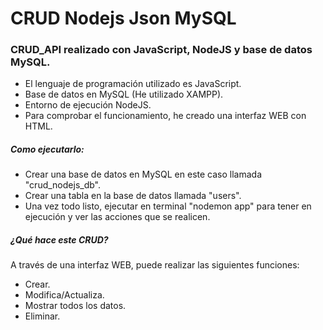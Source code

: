 # CRUD Nodejs Json MySQL

### CRUD_API realizado con JavaScript, NodeJS y base de datos MySQL.

- El lenguaje de programación utilizado es JavaScript.
- Base de datos en MySQL (He utilizado XAMPP).
- Entorno de ejecución NodeJS.
- Para comprobar el funcionamiento, he creado una interfaz WEB con HTML.

##### Como ejecutarlo:

- Crear una base de datos en MySQL en este caso llamada "crud_nodejs_db".
- Crear una tabla en la base de datos llamada "users".
- Una vez todo listo, ejecutar en terminal "nodemon app" para tener en ejecución y ver las acciones que se realicen.

##### ¿Qué hace este CRUD?

A través de una interfaz WEB, puede realizar las siguientes funciones:

- Crear.
- Modifica/Actualiza.
- Mostrar todos los datos.
- Eliminar.
